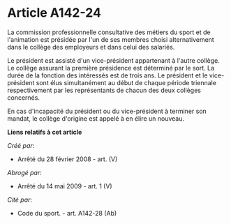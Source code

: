 # Article A142-24

La commission professionnelle consultative des métiers du sport et de l'animation est présidée par l'un de ses membres choisi
alternativement dans le collège des employeurs et dans celui des salariés.

Le président est assisté d'un vice-président appartenant à l'autre collège. Le collège assurant la première présidence est
déterminé par le sort. La durée de la fonction des intéressés est de trois ans. Le président et le vice-président sont élus
simultanément au début de chaque période triennale respectivement par les représentants de chacun des deux collèges
concernés.

En cas d'incapacité du président ou du vice-président à terminer son mandat, le collège d'origine est appelé à en élire un
nouveau.

**Liens relatifs à cet article**

_Créé par_:

  - Arrêté du 28 février 2008 - art. (V)

_Abrogé par_:

  - Arrêté du 14 mai 2009 - art. 1 (V)

_Cité par_:

  - Code du sport. - art. A142-28 (Ab)
